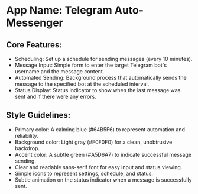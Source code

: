 # **App Name**: Telegram Auto-Messenger

## Core Features:

- Scheduling: Set up a schedule for sending messages (every 10 minutes).
- Message Input: Simple form to enter the target Telegram bot's username and the message content.
- Automated Sending: Background process that automatically sends the message to the specified bot at the scheduled interval.
- Status Display: Status indicator to show when the last message was sent and if there were any errors.

## Style Guidelines:

- Primary color: A calming blue (#64B5F6) to represent automation and reliability.
- Background color: Light gray (#F0F0F0) for a clean, unobtrusive backdrop.
- Accent color: A subtle green (#A5D6A7) to indicate successful message sending.
- Clear and readable sans-serif font for easy input and status viewing.
- Simple icons to represent settings, schedule, and status.
- Subtle animation on the status indicator when a message is successfully sent.